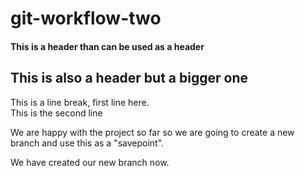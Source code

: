 # git-workflow-two


<h4>This is a header than can be used as a header</h4>
<h2>This is also a header but a bigger one</h2>


<p>This is a line break, first line here.</br>
This is the second line</p>

We are happy with the project so far so we are going to create a new branch
and use this as a "savepoint".

We have created our new branch now.
